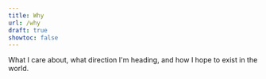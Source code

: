 ```yaml
---
title: Why
url: /why
draft: true
showtoc: false
---
```


What I care about, what direction I'm heading, and how I hope to exist in the world.

